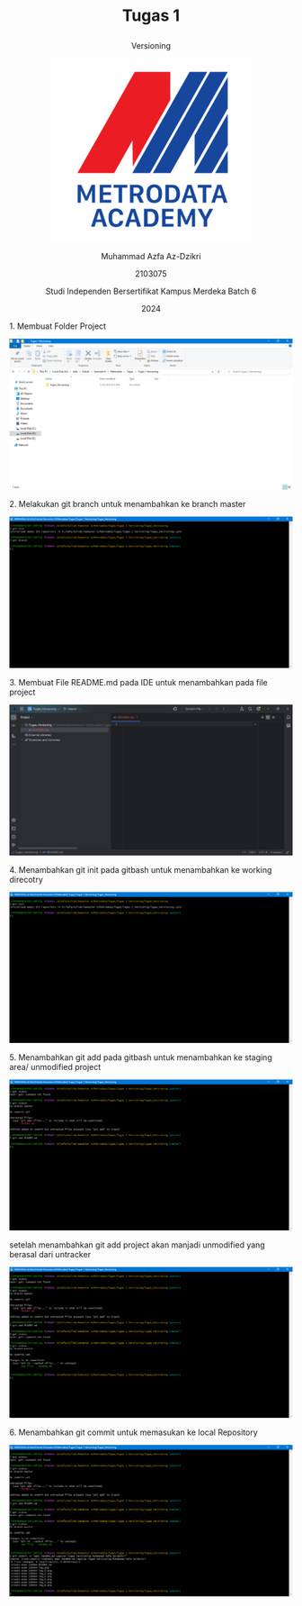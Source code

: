 
# <p align = "center"> Tugas 1</p>
<p align = "center"> Versioning</p>
<p align="center">
  <img src="img_1.png" width="360px" />
</p>
<p align="center"> Muhammad Azfa Az-Dzikri </p>
<p align="center"> 2103075 </p>

<p align="center"> Studi Independen Bersertifikat Kampus Merdeka Batch 6 </p>
<p align="center"> 2024</p>
1. Membuat Folder Project
<p align="center">
  <img src="img.png" />
</p>
2. Melakukan git branch untuk menambahkan ke branch master
<p align="center">
  <img src="img_5.png" />
</p>
3. Membuat File README.md pada IDE untuk menambahkan pada file project
<p align="center">
  <img src="img_6.png" />
</p>
4. Menambahkan git init pada gitbash untuk menambahkan ke working direcotry 
<p align="center">
  <img src="img_2.png" />
</p>
5. Menambahkan git add pada gitbash untuk menambahkan ke staging area/ unmodified project
<p align="center">
  <img src="img_3.png" />
</p>
setelah menambahkan git add project akan manjadi unmodified yang berasal dari untracker
<p align="center">
  <img src="img_4.png" />
</p>
6. Menambahkan git commit untuk memasukan ke local Repository
<p align="center">
  <img src="img_7.png" />
</p>

